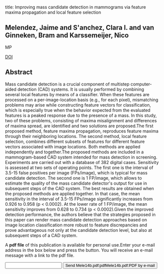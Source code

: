 title: Improving mass candidate detection in mammograms via feature maxima propagation and local feature selection

## Melendez, Jaime and S'anchez, Clara I. and van Ginneken, Bram and Karssemeijer, Nico
MP

<a href="https://doi.org/10.1118/1.4885995">DOI</a>

## Abstract
Mass candidate detection is a crucial component of multistep computer-aided detection (CAD) systems. It is usually performed by combining several local features by means of a classifier. When these features are processed on a per-image-location basis (e.g., for each pixel), mismatching problems may arise while constructing feature vectors for classification, which is especially true when the behavior expected from the evaluated features is a peaked response due to the presence of a mass. In this study, two of these problems, consisting of maxima misalignment and differences of maxima spread, are identified and two solutions are proposed.The first proposed method, feature maxima propagation, reproduces feature maxima through their neighboring locations. The second method, local feature selection, combines different subsets of features for different feature vectors associated with image locations. Both methods are applied independently and together.The proposed methods are included in a mammogram-based CAD system intended for mass detection in screening. Experiments are carried out with a database of 382 digital cases. Sensitivity is assessed at two sets of operating points. The first one is the interval of 3.5-15 false positives per image (FPs/image), which is typical for mass candidate detection. The second one is 1 FP/image, which allows to estimate the quality of the mass candidate detector's output for use in subsequent steps of the CAD system. The best results are obtained when the proposed methods are applied together. In that case, the mean sensitivity in the interval of 3.5-15 FPs/image significantly increases from 0.926 to 0.958 (p < 0.0002). At the lower rate of 1 FP/image, the mean sensitivity improves from 0.628 to 0.734 (p < 0.0002).Given the improved detection performance, the authors believe that the strategies proposed in this paper can render mass candidate detection approaches based on image location classification more robust to feature discrepancies and prove advantageous not only at the candidate detection level, but also at subsequent steps of a CAD system.

A <b>pdf file</b> of this publication is available for personal use.Enter your e-mail address in the box below and press the button. You will receive an e-mail message with a link to the pdf file.
<form action="sender.php">  <input type="text" name="email">  <input type="submit" value="Send Mele14b.pdf:pdfMele14b.pdf:PDF by e-mail"></form>